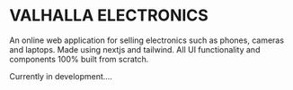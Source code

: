 # VALHALLA ELECTRONICS
An online web application for selling electronics such as phones, cameras and laptops. Made using nextjs and tailwind. All UI functionality and components 100% built from scratch.

Currently in development....
